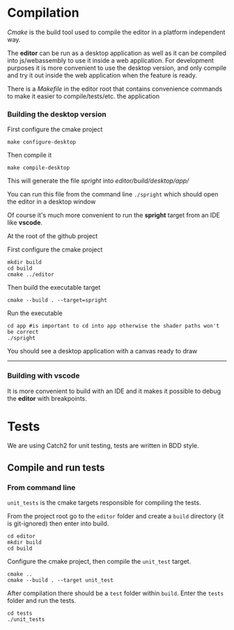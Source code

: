 # Compilation

_Cmake_ is the build tool used to compile the editor in a platform independent way.

The **editor** can be run as a desktop application as well as it can be compiled into js/webassembly to use it inside a web application.
For development purposes it is more convenient to use the desktop version, and only compile and try it out inside the web application when the feature is ready.

There is a _Makefile_ in the editor root that contains convenience commands to make it easier to compile/tests/etc. the application

### **Building the desktop version**

First configure the cmake project

`make configure-desktop`

Then compile it

`make compile-desktop`

This will generate the file _spright_ into _editor/build/desktop/app/_

You can run this file from the command line `./spright` which should open the editor in a desktop window

Of course it's much more convenient to run the **spright** target from an IDE like **vscode**.





At the root of the github project

First configure the cmake project 
```
mkdir build
cd build
cmake ../editor
```
Then build the executable target
```
cmake --build . --target=spright
```
Run the executable
```
cd app #is important to cd into app otherwise the shader paths won't be correct
./spright
```
You should see a desktop application with a canvas ready to draw

---

### Building with vscode

It is more convenient to build with an IDE and it makes it possible to debug the **editor** with breakpoints.

# Tests

We are using Catch2 for unit testing, tests are written in BDD style.

## Compile and run tests

### From command line

`unit_tests` is the cmake targets responsible for compiling the tests.

From the project root go to the `editor` folder and create a `build` directory (it is git-ignored) then enter into build.

```
cd editor
mkdir build
cd build
```

Configure the cmake project, then compile the `unit_test` target.

```
cmake ..
cmake --build . --target unit_test
```

After compilation there should be a `test` folder within `build`.
Enter the `tests` folder and run the tests.

```
cd tests
./unit_tests
```
